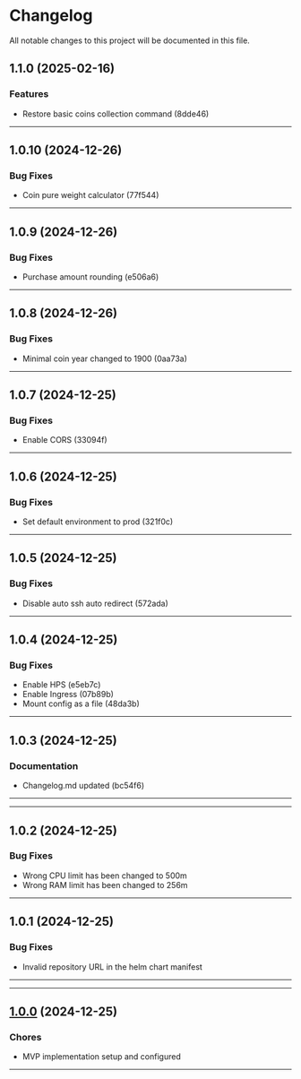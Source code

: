 <!--- BEGIN HEADER -->
# Changelog

All notable changes to this project will be documented in this file.
<!--- END HEADER -->

## 1.1.0 (2025-02-16)

### Features

* Restore basic coins collection command (8dde46)


---

## 1.0.10 (2024-12-26)

### Bug Fixes

* Coin pure weight calculator (77f544)


---

## 1.0.9 (2024-12-26)

### Bug Fixes

* Purchase amount rounding (e506a6)


---

## 1.0.8 (2024-12-26)

### Bug Fixes

* Minimal coin year changed to 1900 (0aa73a)


---

## 1.0.7 (2024-12-25)

### Bug Fixes

* Enable CORS (33094f)


---

## 1.0.6 (2024-12-25)

### Bug Fixes

* Set default environment to prod (321f0c)


---

## 1.0.5 (2024-12-25)

### Bug Fixes

* Disable auto ssh auto redirect (572ada)


---

## 1.0.4 (2024-12-25)

### Bug Fixes

* Enable HPS (e5eb7c)
* Enable Ingress (07b89b)
* Mount config as a file (48da3b)


---

## 1.0.3 (2024-12-25)

### Documentation

* Changelog.md updated (bc54f6)


---

---

## 1.0.2 (2024-12-25)

### Bug Fixes

* Wrong CPU limit has been changed to 500m
* Wrong RAM limit has been changed to 256m

---

## 1.0.1 (2024-12-25)

### Bug Fixes

* Invalid repository URL in the helm chart manifest


---

---

## [1.0.0](https://github.com/Vasary/coins-inventory) (2024-12-25)

### Chores

* MVP implementation setup and configured

---
